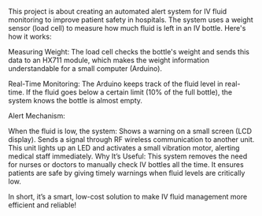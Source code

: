This project is about creating an automated alert system for IV fluid monitoring to improve patient safety in hospitals. The system uses a weight sensor (load cell) to measure how much fluid is left in an IV bottle. Here's how it works:

Measuring Weight: The load cell checks the bottle's weight and sends this data to an HX711 module, which makes the weight information understandable for a small computer (Arduino).

Real-Time Monitoring: The Arduino keeps track of the fluid level in real-time. If the fluid goes below a certain limit (10% of the full bottle), the system knows the bottle is almost empty.

Alert Mechanism:

When the fluid is low, the system:
Shows a warning on a small screen (LCD display).
Sends a signal through RF wireless communication to another unit.
This unit lights up an LED and activates a small vibration motor, alerting medical staff immediately.
Why It’s Useful: This system removes the need for nurses or doctors to manually check IV bottles all the time. It ensures patients are safe by giving timely warnings when fluid levels are critically low.

In short, it’s a smart, low-cost solution to make IV fluid management more efficient and reliable!

